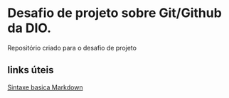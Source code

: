 # Desafio de projeto sobre Git/Github da DIO.
Repositório criado para o desafio de projeto

## links úteis
[Sintaxe basica Markdown](https://www.markdownguide.org/)

